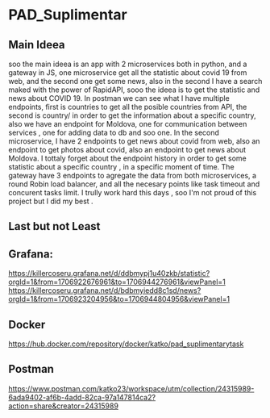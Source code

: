 # PAD_Suplimentar

## Main Ideea
soo the main ideea is an app with 2 microservices both in python, and a gateway in JS, one microservice get all the statistic about covid 19 from web, and the second one get some news, also in the second I have a search 
maked with the power of RapidAPI, sooo the ideea is to get the statistic and news about COVID 19. In postman we can see what I have multiple endpoints,
first is countries to get all the posible countries from API, the second is country/<country> in order to get the information about a specific country, also we have an endpoint for Moldova, one for communication between services , 
one for adding data to db and soo one. In the second microservice, I have 2 endpoints to get news about covid from web, also an endpoint to get photos about covid, also an endpoint to get news about Moldova. 
I tottaly forget about the endpoint history in order to get some statistic about a specific country , in a specific moment of time.
The gateway have 3 endpoints to agregate the data from both microservices, a round Robin load balancer, and all the necesary points like task timeout and concurent tasks limit.
I trully work hard this days , soo I'm not proud of this project but I did my best .

## Last but not Least
## Grafana:
https://killercoseru.grafana.net/d/ddbmypj1u40zkb/statistic?orgId=1&from=1706922676961&to=1706944276961&viewPanel=1
https://killercoseru.grafana.net/d/bdbmyiedd8c1sd/news?orgId=1&from=1706923204956&to=1706944804956&viewPanel=1

## Docker
https://hub.docker.com/repository/docker/katko/pad_suplimentarytask

## Postman
https://www.postman.com/katko23/workspace/utm/collection/24315989-6ada9402-af6b-4add-82ca-97a147814ca2?action=share&creator=24315989
